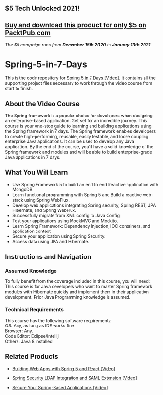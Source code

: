 ## $5 Tech Unlocked 2021!
[Buy and download this product for only $5 on PacktPub.com](https://www.packtpub.com/)
-----
*The $5 campaign         runs from __December 15th 2020__ to __January 13th 2021.__*

# Spring-5-in-7-Days
This is the code repository for [Spring 5 in 7 Days [Video]](https://www.packtpub.com/application-development/spring-5-7-days-video). It contains all the supporting project files necessary to work through the video course from start to finish.
## About the Video Course
The Spring framework is a popular choice for developers when designing an enterprise-based application. Get set for an incredible journey.
This course is your one-stop guide to learning and building applications using the Spring framework in 7 days. The Spring framework enables developers to create high-performing, reusable, easily testable, and loose coupling enterprise Java applications. It can be used to develop any Java application. By the end of the course, you'll have a solid knowledge of the Spring framework and modules and will be able to build enterprise-grade Java applications in 7 days. 

<H2>What You Will Learn</H2>
<DIV class=book-info-will-learn-text>
<UL>
<LI>Use Spring Framework 5 to build an end to end Reactive application with MongoDB
<LI>Learn functional programming with Spring 5 and Build a reactive web-stack using Spring WebFlux.
<LI>Develop web applications integrating Spring security, Spring REST, JPA Hibernate, and Spring WebFlux.
<LI>Successfully migrate from XML config to Java Config
<LI>Test your applications using MockMVC and Mockito.
<LI>Learn Spring Framework: Dependency Injection, IOC containers, and application context
<LI>Secure your application using Spring Security.
<LI>Access data using JPA and Hibernate.</LI></UL></DIV>

## Instructions and Navigation
### Assumed Knowledge
To fully benefit from the coverage included in this course, you will need:<br/>
This course is for Java developers who want to master Spring framework modules with Hibernate quickly and implement them in their application development. Prior Java Programming knowledge is assumed.
### Technical Requirements
This course has the following software requirements:<br/>
OS: Any, as long as IDE works fine<br/>
Browser: Any.<br/>
Code Editor: Eclipse/Intellij <br/>
Others: Java 8 installed<br/>




## Related Products
* [Building Web Apps with Spring 5 and React [Video]](https://www.packtpub.com/application-development/building-web-apps-spring-5-and-react-video)

* [Spring Security LDAP Integration and SAML Extension [Video]](https://www.packtpub.com/application-development/spring-security-ldap-integration-and-saml-extension-video)

* [Secure Your Spring-Based Applications [Video]](https://www.packtpub.com/application-development/secure-your-spring-based-applications-video)
